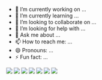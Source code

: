 - 🔭 I’m currently working on ...
- 🌱 I’m currently learning ...
- 👯 I’m looking to collaborate on ...
- 🤔 I’m looking for help with ...
- 💬 Ask me about ...
- 📫 How to reach me: ...
- 😄 Pronouns: ...
- ⚡ Fun fact: ...
<p align="left">
  <img src="https://cdn.jsdelivr.net/gh/devicons/devicon@latest/icons/nestjs/nestjs-original.svg" />
  <img src="https://cdn.jsdelivr.net/gh/devicons/devicon@latest/icons/laravel/laravel-original.svg" />
  <img src="https://cdn.jsdelivr.net/gh/devicons/devicon@latest/icons/docker/docker-plain.svg" />
  <img src="https://cdn.jsdelivr.net/gh/devicons/devicon@latest/icons/mysql/mysql-original.svg" />       
  <img src="https://cdn.jsdelivr.net/gh/devicons/devicon@latest/icons/postgresql/postgresql-plain.svg" />
  <img src="https://cdn.jsdelivr.net/gh/devicons/devicon@latest/icons/nodejs/nodejs-plain-wordmark.svg" />
  <img src="https://cdn.jsdelivr.net/gh/devicons/devicon@latest/icons/npm/npm-original-wordmark.svg" />
          
          
</p>
